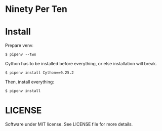 # Ninety Per Ten

# Install
Prepare venv:
```shell
$ pipenv --two
```

Cython has to be installed before everything, or else installation will break.

```shell
$ pipenv install Cython==0.25.2
```

Then, install everything:
```shell
$ pipenv install
```


# LICENSE
Software under MIT license. See LICENSE file for more details.
